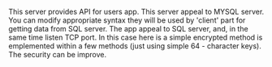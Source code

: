 This server provides API for users app. This server appeal to MYSQL server. You can modify appropriate syntax they will be used by 'client' part for getting data from SQL server. The app appeal to SQL server, and, in the same time listen TCP port. In this case here is a simple encrypted method is emplemented within a few methods (just using simple 64 - character keys). The security can be improve. 
